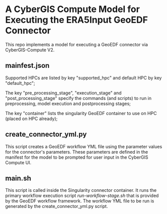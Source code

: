 # A CyberGIS Compute Model for Executing the ERA5Input GeoEDF Connector

This repo implements a model for executing a GeoEDF connector via CyberGIS-Compute V2. 

## mainfest.json

Supported HPCs are listed by key "supported_hpc" and default HPC by key "default_hpc";

The key "pre_processing_stage", "execution_stage" and "post_processing_stage" specify the commands (and scripts) to run in preprocessing, model execution and postprocessing stages;

The key "container" lists the singularity GeoEDF container to use on HPC (placed on HPC already);

## create_connector_yml.py

This script creates a GeoEDF workflow YML file using the parameter values for the connector's parameters. These parameters are defined in the manifest 
for the model to be prompted for user input in the CyberGIS Compute UI. 

## main.sh

This script is called inside the Singularity connector container. It runs the primary workflow execution script *run-workflow-stage.sh* that is provided by the GeoEDF workflow framework. The workflow YML file to be run is generated by the create_connector_yml.py script.

